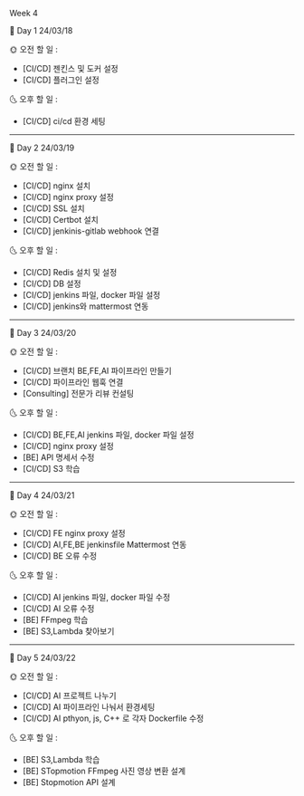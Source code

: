 Week 4

📢 Day 1
24/03/18
 
🌞 오전 할 일 : 

- [CI/CD] 젠킨스 및 도커 설정
- [CI/CD] 플러그인 설정


🌜 오후 할 일 : 

- [CI/CD] ci/cd 환경 세팅

------------------------------------------------------------------------------------------

📢 Day 2
24/03/19
 
🌞 오전 할 일 : 

- [CI/CD] nginx 설치 
- [CI/CD] nginx proxy 설정
- [CI/CD] SSL 설치
- [CI/CD] Certbot 설치
- [CI/CD] jenkinis-gitlab webhook 연결


🌜 오후 할 일 : 

- [CI/CD] Redis 설치 및 설정
- [CI/CD] DB 설정
- [CI/CD] jenkins 파일, docker 파일 설정
- [CI/CD] jenkins와 mattermost 연동

------------------------------------------------------------------------------------------

📢 Day 3
24/03/20
 
🌞 오전 할 일 : 

- [CI/CD] 브랜치 BE,FE,AI 파이프라인 만들기
- [CI/CD] 파이프라인 웹훅 연결
- [Consulting] 전문가 리뷰 컨설팅


🌜 오후 할 일 : 

- [CI/CD] BE,FE,AI jenkins 파일, docker 파일 설정
- [CI/CD] nginx proxy 설정
- [BE] API 명세서 수정
- [CI/CD] S3 학습

------------------------------------------------------------------------------------------

📢 Day 4
24/03/21
 
🌞 오전 할 일 : 

- [CI/CD] FE nginx proxy 설정
- [CI/CD] AI,FE,BE jenkinsfile Mattermost 연동
- [CI/CD] BE 오류 수정 


🌜 오후 할 일 : 

- [CI/CD] AI jenkins 파일, docker 파일 수정
- [CI/CD] AI 오류 수정 
- [BE] FFmpeg 학습
- [BE] S3,Lambda 찾아보기

------------------------------------------------------------------------------------------

📢 Day 5
24/03/22
 
🌞 오전 할 일 : 

- [CI/CD] AI 프로젝트 나누기
- [CI/CD] AI 파이프라인 나눠서 환경세팅
- [CI/CD] AI pthyon, js, C++ 로 각자 Dockerfile 수정


🌜 오후 할 일 : 

- [BE] S3,Lambda 학습
- [BE] STopmotion FFmpeg 사진 영상 변환 설계
- [BE] Stopmotion API 설계

